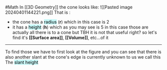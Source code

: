 #Math 
In [[3D Geometry]] the cone looks like:
![[Pasted image 20240401144221.png]]
That is :
- the cone has a <mark style="background: #ABF7F7A6;">radius</mark> (**r**) which in this case is 2
- it has a <mark style="background: #ABF7F7A6;">height</mark> (**h**) which as you may see is 5 in this case 
those are actually all there is to a cone but TBH it is not that useful right?
so let's find it's **[[Surface area]]**, **[[Volume]]**, etc...of it
___
To find those we have to first look at the figure and you can see that there is also another slant  at the cone's edge is currently unknown to us we call this The <mark style="background: #ABF7F7A6;">slant height</mark>
